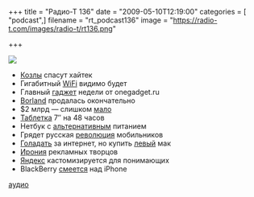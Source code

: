 +++
title = "Радио-Т 136"
date = "2009-05-10T12:19:00"
categories = [ "podcast",]
filename = "rt_podcast136"
image = "https://radio-t.com/images/radio-t/rt136.png"

+++

![](https://radio-t.com/images/radio-t/rt136.png)

- [Козлы](http://dp.ru/4/a/2009/05/07/Na_rabotu_v_Google_prinjal) спасут хайтек
- Гигабитный [WiFi](http://webplanet.ru/news/telecom/2009/05/08/wigig.html) видимо будет
- Главный [гаджет](http://onegadget.ru/og/3671) недели от onegadget.ru
- [Borland](http://business.compulenta.ru/424815/) продалась окончательно
- $2 млрд — слишком [мало](http://business.compulenta.ru/424834/)
- [Таблетка](http://www.crunchgear.com/2009/05/06/chinese-internet-tablet-touts-7-inch-screen-48-hour-battery/) 7″  на 48 часов
- Нетбук с [альтернативным](http://www.engadget.com/2009/05/07/next-gecko-netbook-to-have-bigger-screen-aa-power-200-price/) питанием
- Грядет русская [революция](http://webplanet.ru/news/service/2009/05/06/glonass.html) мобильников
- [Голадать](http://webplanet.ru/news/research/2009/05/08/weneed.html) за интернет, но купить [левый](http://habrahabr.ru/blogs/apple/58978/) мак
- [Ирония](http://www.crunchgear.com/2009/05/05/laptop-hunters-ads-edited-on-macs/) рекламных творцов
- [Яндекс](http://internetno.net/2009/05/05/yandex-wdgt/) кастомизируется для понимающих
- BlackBerry [смеется](http://www.engadget.com/2009/05/04/blackberry-curve-83xx-overtakes-iphone-3g-in-us-smartphone-ranki/) над iPhone


[аудио](http://cdn.radio-t.com/rt_podcast136.mp3)
<audio src="http://cdn.radio-t.com/rt_podcast136.mp3" preload="none"></audio>